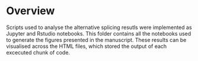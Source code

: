 # Overview

Scripts used to analyse the alternative splicing resutls were implemented as Jupyter and Rstudio notebooks. This folder contains all the notebooks used to generate the figures presented in the manuscript. These results can be visualised across the HTML files, which stored the output of each excecuted chunk of code.